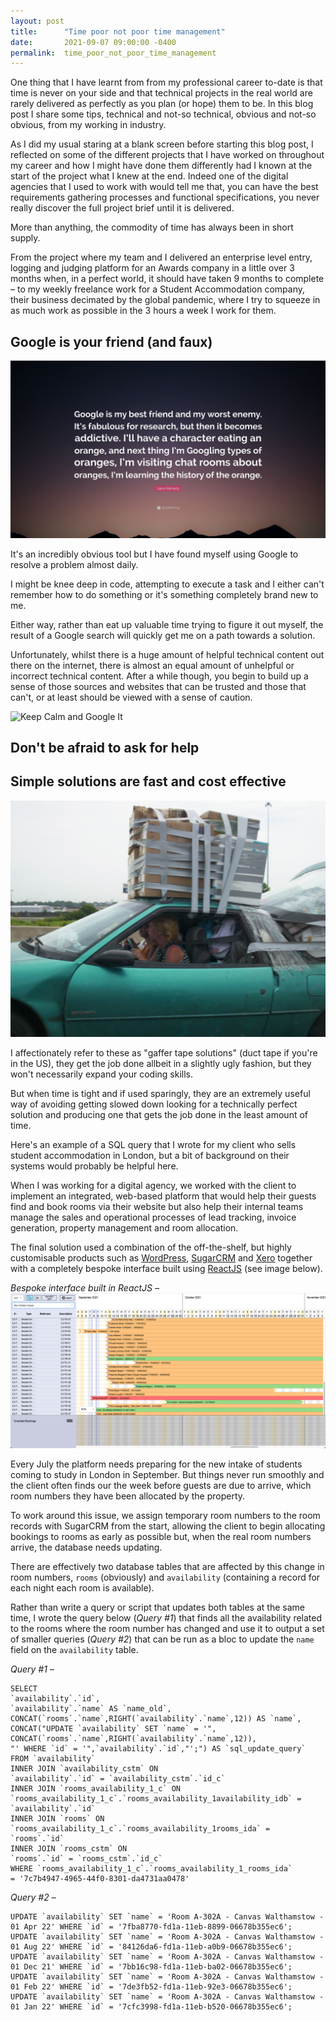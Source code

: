 ```yaml
---
layout: post
title:      "Time poor not poor time management"
date:       2021-09-07 09:00:00 -0400
permalink:  time_poor_not_poor_time_management
---
```


One thing that I have learnt from from my professional career to-date is that time is never on your side and that technical projects in the real world are rarely delivered as perfectly as you plan (or hope) them to be.  In this blog post I share some tips, technical and not-so technical, obvious and not-so obvious, from my working in industry.

As I did my usual staring at a blank screen before starting this blog post, I reflected on some of the different projects that I have worked on throughout my career and how I might have done them differently had I known at the start of the project what I knew at the end.  Indeed one of the digital agencies that I used to work with would tell me that, you can have the best requirements gathering processes and functional specifications, you never really discover the full project brief until it is delivered.

More than anything, the commodity of time has always been in short supply. 

From the project where my team and I delivered an enterprise level entry, logging and judging platform for an Awards company in a little over 3 months when, in a perfect world, it should have taken 9 months to complete – to my weekly freelance work for a Student Accommodation company, their business decimated by the global pandemic, where I try to squeeze in as much work as possible in the 3 hours a week I work for them.

## Google is your friend (and faux)

<img src="post_images/2021-09-07-google_quote.jpg" alt="Liane Moriarty Google Quote" />

It's an incredibly obvious tool but I have found myself using Google to resolve a problem almost daily.  

I might be knee deep in code, attempting to execute a task and I either can't remember how to do something or it's something completely brand new to me.  

Either way, rather than eat up valuable time trying to figure it out myself, the result of a Google search will quickly get me on a path towards a solution.

Unfortunately, whilst there is a huge amount of helpful technical content out there on the internet, there is almost an equal amount of unhelpful or incorrect technical content.  After a while though, you begin to build up a sense of those sources and websites that can be trusted and those that can't, or at least should be viewed with a sense of caution.

<img src="post_images/2021-09-07-keep_calm_and_google_it" alt="Keep Calm and Google It" />

## Don't be afraid to ask for help

## Simple solutions are fast and cost effective

![Gaffer Tape Solutions](post_images/2021-09-07-gaffer_tape_solutions.jpg)

I affectionately refer to these as "gaffer tape solutions" (duct tape if you're in the US), they get the job done allbeit in a slightly ugly fashion, but they won't necessarily expand your coding skills.  

But when time is tight and if used sparingly, they are an extremely useful way of avoiding getting slowed down looking for a technically perfect solution and producing one that gets the job done in the least amount of time.

Here's an example of a SQL query that I wrote for my client who sells student accommodation in London, but a bit of background on their systems would probably be helpful here.

When I was working for a digital agency, we worked with the client to implement an integrated, web-based platform that would help their guests find and book rooms via their website but also help their internal teams manage the sales and operational processes of lead tracking, invoice generation, property management and room allocation.

The final solution used a combination of the off-the-shelf, but highly customisable products such as [WordPress](https://www.wordpress.org/), [SugarCRM](https://www.sugarcrm.com/) and [Xero](https://www.xero.com/) together with a completely bespoke interface built using [ReactJS](https://reactjs.org/) (see image below).

_Bespoke interface built in ReactJS –_
![Student Accommodation Room Allocation Interface](post_images/2021-09-07-blog_post_react_interface.png)

Every July the platform needs preparing for the new intake of students coming to study in London in September.  But things never run smoothly and the client often finds our the week before guests are due to arrive, which room numbers they have been allocated by the property.

To work around this issue, we assign temporary room numbers to the room records with SugarCRM from the start, allowing the client to begin allocating bookings to rooms as early as possible but, when the real room numbers arrive, the database needs updating.

There are effectively two database tables that are affected by this change in room numbers, `rooms` (obviously) and `availability` (containing a record for each night each room is available).  

Rather than write a query or script that updates both tables at the same time, I wrote the query below (_Query #1_) that finds all the availability related to the rooms where the room number has changed and use it to output a set of smaller queries (_Query #2_) that can be run as a bloc to update the `name` field on the `availability` table. 

_Query #1 –_
```
SELECT 
`availability`.`id`,
`availability`.`name` AS `name_old`,
CONCAT(`rooms`.`name`,RIGHT(`availability`.`name`,12)) AS `name`,
CONCAT("UPDATE `availability` SET `name` = '",
CONCAT(`rooms`.`name`,RIGHT(`availability`.`name`,12)),
"' WHERE `id` = '",`availability`.`id`,"';") AS `sql_update_query`
FROM `availability`
INNER JOIN `availability_cstm` ON
`availability`.`id` = `availability_cstm`.`id_c`
INNER JOIN `rooms_availability_1_c` ON
`rooms_availability_1_c`.`rooms_availability_1availability_idb` = `availability`.`id`
INNER JOIN `rooms` ON
`rooms_availability_1_c`.`rooms_availability_1rooms_ida` = `rooms`.`id`
INNER JOIN `rooms_cstm` ON
`rooms`.`id` = `rooms_cstm`.`id_c`
WHERE `rooms_availability_1_c`.`rooms_availability_1_rooms_ida` 
= '7c7b4947-4965-44f0-8301-da4731aa0478'
```
_Query #2 –_
```
UPDATE `availability` SET `name` = 'Room A-302A - Canvas Walthamstow - 01 Apr 22' WHERE `id` = '7fba8770-fd1a-11eb-8899-06678b355ec6';
UPDATE `availability` SET `name` = 'Room A-302A - Canvas Walthamstow - 01 Aug 22' WHERE `id` = '84126da6-fd1a-11eb-a0b9-06678b355ec6';
UPDATE `availability` SET `name` = 'Room A-302A - Canvas Walthamstow - 01 Dec 21' WHERE `id` = '7bb16c98-fd1a-11eb-ba02-06678b355ec6';
UPDATE `availability` SET `name` = 'Room A-302A - Canvas Walthamstow - 01 Feb 22' WHERE `id` = '7de3fb52-fd1a-11eb-92e3-06678b355ec6';
UPDATE `availability` SET `name` = 'Room A-302A - Canvas Walthamstow - 01 Jan 22' WHERE `id` = '7cfc3998-fd1a-11eb-b520-06678b355ec6';
```